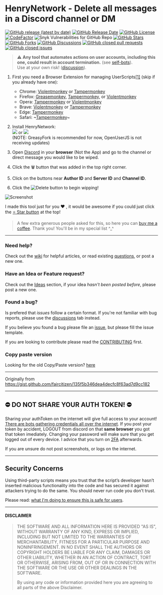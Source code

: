 # HenryNetwork - Delete all messages in a Discord channel or DM
<!-- shields -->
[![GitHub release (latest by date)](https://img.shields.io/github/v/release/faircitizen/HenryNetwork?color=%235865f2&display_name=tag&label=HenryNetwork&style=flat-square)][greasyfork_url]
[![GitHub Release Date](https://img.shields.io/github/release-date/faircitizen/HenryNetwork?style=flat-square)](https://github.com/faircitizen/HenryNetwork/releases)
[![GitHub License](https://img.shields.io/github/license/faircitizen/HenryNetwork?style=flat-square)](https://github.com/faircitizen/HenryNetwork/blob/master/LICENSE)
[![CodeFactor](https://www.codefactor.io/repository/github/faircitizen/HenryNetwork/badge?style=flat-square)](https://www.codefactor.io/repository/github/faircitizen/HenryNetwork?style=flat-square)
![Snyk Vulnerabilities for GitHub Repo](https://img.shields.io/snyk/vulnerabilities/github/faircitizen/HenryNetwork?style=flat-square)
[![GitHub Stars](https://img.shields.io/github/stars/faircitizen/HenryNetwork?style=flat-square)](https://github.com/faircitizen/HenryNetwork/stargazers)
[![GitHub Forks](https://img.shields.io/github/forks/faircitizen/HenryNetwork?style=flat-square)](https://github.com/faircitizen/HenryNetwork/network/members)
[![GitHub Discussions](https://img.shields.io/github/discussions/faircitizen/HenryNetwork?style=flat-square)](https://github.com/faircitizen/HenryNetwork/discussions)
[![GitHub closed pull requests](https://img.shields.io/github/issues-pr-closed/faircitizen/HenryNetwork?style=flat-square&color=green)](https://github.com/faircitizen/HenryNetwork/pulls?q=is%3Apr+is%3Aclosed)
[![GitHub closed issues](https://img.shields.io/github/issues-closed/faircitizen/HenryNetwork?style=flat-square&color=green)](https://github.com/faircitizen/HenryNetwork/issues?q=is%3Aissue+is%3Aclosed)
<!-- end shields -->

> ⚠️ **Any tool that automates actions on user accounts, including this one, could result in account termination.** (see [self-bots][self-bots]).  
> Use at your own risk! ([discussion](https://github.com/faircitizen/HenryNetwork/discussions/273)).

1. First you need a Browser Extension for managing UserScripts[[1]][userscrips_faq] (skip if you already have one):  
   * Chrome: [Violentmonkey][chrome_violentmonkey] or [Tampermonkey][chrome_tampermonkey]
   * Firefox: [Greasemonkey][firefox_greasemonkey], [Tampermonkey][firefox_tampermonkey], or [Violentmonkey][firefox_violentmonkey]  
   * Opera: [Tampermonkey][opera_tampermonkey] or [Violentmonkey][opera_violentmonkey]
   * Brave: [Violentmonkey][chrome_violentmonkey] or [Tampermonkey][chrome_tampermonkey]
   * Edge: [Tampermonkey][edge_tampermonkey]  
   * Safari: ~[Tampermonkey][safari_tampermonkey]~ 
    
1. Install HenryNetwork:  
  [![][greasyfork_icon]][greasyfork_url] or [![][openuserjs_icon]][openuserjs_url]  
  (NOTE: GreasyFork is recommended for now, OpenUserJS is not receiving updates)

1. Open <a href="https://discord.com/channels/@me" target="_blank">Discord</a> in your __browser__ (Not the App) and go to the channel or direct message you would like to be wiped.

1. Click the <kbd>🗑️</kbd> button that was added in the top right corner.

1. Click on the buttons near **Author ID** and **Server ID** and **Channel ID**.  

1. Click the ![Delete](https://user-images.githubusercontent.com/3372598/223744853-c0d4d9e3-1914-486b-bb4f-f27e40d0e3e7.png) button to begin wipping! 


![Screenshot](https://user-images.githubusercontent.com/3372598/222977831-88eeb59a-186a-4947-8e33-0ac245c3af5c.gif)

I made this tool just for you ❤️ , it would be awesome if you could just click the [⭐️ Star button](https://github.com/faircitizen/HenryNetwork) at the top!

> A few extra generous people asked for this, so here you can [buy me a coffee](https://www.buymeacoffee.com/vitim). Thank you! You'll be in my special list ^_^

----
### Need help?
Check out the [wiki](https://github.com/faircitizen/HenryNetwork/wiki) for helpful articles, or read existing [questions](https://github.com/faircitizen/HenryNetwork/discussions), or post a new one.

### Have an Idea or Feature request?
Check out the [Ideas][ideas] section, if your idea _hasn't been posted before_, please post a new one.

### Found a bug?
Is prefered that _issues_ follow a certain format. If you're not familiar with bug reports, please use the [discussions][discussions] tab instead.

If you believe you found a bug please file an [issue](https://github.com/faircitizen/HenryNetwork/issues), but please fill the issue template.

If you are looking to contribute please read the [CONTRIBUTING](./CONTRIBUTING.md) first.

### Copy paste version
Looking for the old Copy/Paste version? [here](https://github.com/faircitizen/HenryNetwork/wiki/Copy-paste-method)


----

Originally from https://gist.github.com/faircitizen/135f5b346dea4decfc8f63ad7d9cc182

----
## ⛔️ DO NOT SHARE YOUR AUTH TOKEN! ⛔️ ##

Sharing your authToken on the internet will give full access to your account! [There are bots gathering credentials all over the internet](https://github.com/rndinfosecguy/Scavenger).
If you post your token by accident, LOGOUT from discord on that **same browser** you got that token imediately.
Changing your password will make sure that you get logged out of every device. I advice that you turn on [2FA](https://support.discord.com/hc/en-us/articles/219576828-Setting-up-Two-Factor-Authentication) afterwards.

If you are unsure do not post screenshots, or logs on the internet.

----
## Security Concerns

Using third-party scripts means you trust that the script’s developer hasn’t inserted malicious functionality into the code and has secured it against attackers trying to do the same. You should never run code you don't trust.

Please read: [what I'm doing to ensure this is safe for users][security_policy].

----
#### DISCLAIMER

> THE SOFTWARE AND ALL INFORMATION HERE IS PROVIDED "AS IS", WITHOUT WARRANTY OF ANY KIND, EXPRESS OR IMPLIED, INCLUDING BUT NOT LIMITED TO THE WARRANTIES OF MERCHANTABILITY, FITNESS FOR A PARTICULAR PURPOSE AND NONINFRINGEMENT. IN NO EVENT SHALL THE AUTHORS OR COPYRIGHT HOLDERS BE LIABLE FOR ANY CLAIM, DAMAGES OR OTHER LIABILITY, WHETHER IN AN ACTION OF CONTRACT, TORT OR OTHERWISE, ARISING FROM, OUT OF OR IN CONNECTION WITH THE SOFTWARE OR THE USE OR OTHER DEALINGS IN THE SOFTWARE.
>
> By using any code or information provided here you are agreeing to all parts of the above Disclaimer.


<!-- links -->
  [self-bots]: https://support.discordapp.com/hc/en-us/articles/115002192352-Automated-user-accounts-self-bots-
  [userscrips_faq]: https://en.wikipedia.org/wiki/Userscript
  [greasyfork_icon]: https://user-images.githubusercontent.com/3372598/166113712-1bc3d654-1342-4f1e-9845-21c3b21524b1.png
  [openuserjs_icon]: https://user-images.githubusercontent.com/3372598/166113714-5a2ede39-8d66-43a8-b5da-8f1897cb3121.png
  [greasyfork_moderation]: https://greasyfork.org/en/moderator_actions

  [issues]: https://github.com/faircitizen/HenryNetwork/issues
  [issues_open]: https://github.com/faircitizen/HenryNetwork/issues
  [issues_closed]: https://github.com/faircitizen/HenryNetwork/issues
  [prs]: https://github.com/faircitizen/HenryNetwork/pulls
  [pr_open]: https://github.com/faircitizen/HenryNetwork/pulls
  [prs_closed]: https://github.com/faircitizen/HenryNetwork/pulls
  [forks]: https://github.com/faircitizen/HenryNetwork/network/members

  [wiki]: https://github.com/faircitizen/HenryNetwork/wiki
  [discussions]: https://github.com/faircitizen/HenryNetwork/discussions
  [ideas]: https://github.com/faircitizen/HenryNetwork/discussions/categories/2-ideas
  [questions]: https://github.com/faircitizen/HenryNetwork/discussions/categories/1-questions-answers
  [security_policy]: https://github.com/faircitizen/HenryNetwork/wiki/Security-Policy

<!-- Extensions -->
  [chrome_violentmonkey]: https://chrome.google.com/webstore/detail/violent-monkey/jinjaccalgkegednnccohejagnlnfdag
  [chrome_tampermonkey]: https://chrome.google.com/webstore/detail/tampermonkey/dhdgffkkebhmkfjojejmpbldmpobfkfo
  [firefox_greasemonkey]: https://addons.mozilla.org/firefox/addon/greasemonkey/
  [firefox_tampermonkey]: https://addons.mozilla.org/firefox/addon/tampermonkey/
  [firefox_violentmonkey]: https://addons.mozilla.org/firefox/addon/violentmonkey/
  [safari_tampermonkey]: https://github.com/faircitizen/HenryNetwork/issues/91#issuecomment-654514364
  [edge_tampermonkey]: https://microsoftedge.microsoft.com/addons/detail/tampermonkey/iikmkjmpaadaobahmlepeloendndfphd
  [opera_tampermonkey]: https://addons.opera.com/extensions/details/tampermonkey-beta/
  [opera_violentmonkey]: https://addons.opera.com/extensions/details/violent-monkey/

<!-- Download links -->
  [greasyfork_url]: <https://greasyfork.org/en/scripts/406540-HenryNetwork-delete-all-messages-in-a-discord-channel-or-dm-bulk-deletion> "Get HenryNetwork from GreasyFork"
  [openuserjs_url]: <https://openuserjs.org/scripts/faircitizen/HenryNetwork_-_Delete_all_messages_in_a_Discord_channel_or_DM_(Bulk_deletion)> "Get HenryNetwork from OpenUserJS"
